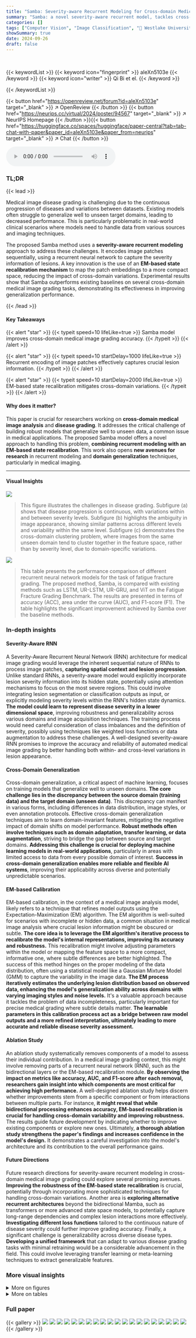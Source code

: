 ```yaml
---
title: "Samba: Severity-aware Recurrent Modeling for Cross-domain Medical Image Grading"
summary: "Samba: a novel severity-aware recurrent model, tackles cross-domain medical image grading by sequentially encoding image patches and recalibrating states using EM, significantly improving accuracy."
categories: []
tags: ["Computer Vision", "Image Classification", "🏢 Westlake University",]
showSummary: true
date: 2024-09-26
draft: false
---
```


<br>

{{< keywordList >}}
{{< keyword icon="fingerprint" >}} aIeXn5103e {{< /keyword >}}
{{< keyword icon="writer" >}} Qi Bi et el. {{< /keyword >}}
 
{{< /keywordList >}}

{{< button href="https://openreview.net/forum?id=aIeXn5103e" target="_blank" >}}
↗ OpenReview
{{< /button >}}
{{< button href="https://neurips.cc/virtual/2024/poster/94567" target="_blank" >}}
↗ NeurIPS Homepage
{{< /button >}}{{< button href="https://huggingface.co/spaces/huggingface/paper-central?tab=tab-chat-with-paper&paper_id=aIeXn5103e&paper_from=neurips" target="_blank" >}}
↗ Chat
{{< /button >}}



<audio controls>
    <source src="https://ai-paper-reviewer.com/aIeXn5103e/podcast.wav" type="audio/wav">
    Your browser does not support the audio element.
</audio>


### TL;DR


{{< lead >}}

Medical image disease grading is challenging due to the continuous progression of diseases and variations between datasets.  Existing models often struggle to generalize well to unseen target domains, leading to decreased performance.  This is particularly problematic in real-world clinical scenarios where models need to handle data from various sources and imaging techniques.



The proposed Samba method uses a **severity-aware recurrent modeling** approach to address these challenges.  It encodes image patches sequentially, using a recurrent neural network to capture the severity information of lesions.  A key innovation is the use of an **EM-based state recalibration mechanism** to map the patch embeddings to a more compact space, reducing the impact of cross-domain variations. Experimental results show that Samba outperforms existing baselines on several cross-domain medical image grading tasks, demonstrating its effectiveness in improving generalization performance.

{{< /lead >}}


#### Key Takeaways

{{< alert "star" >}}
{{< typeit speed=10 lifeLike=true >}} Samba model improves cross-domain medical image grading accuracy. {{< /typeit >}}
{{< /alert >}}

{{< alert "star" >}}
{{< typeit speed=10 startDelay=1000 lifeLike=true >}} Recurrent encoding of image patches effectively captures crucial lesion information. {{< /typeit >}}
{{< /alert >}}

{{< alert "star" >}}
{{< typeit speed=10 startDelay=2000 lifeLike=true >}} EM-based state recalibration mitigates cross-domain variations. {{< /typeit >}}
{{< /alert >}}

#### Why does it matter?
This paper is crucial for researchers working on **cross-domain medical image analysis** and **disease grading**. It addresses the critical challenge of building robust models that generalize well to unseen data, a common issue in medical applications. The proposed Samba model offers a novel approach to handling this problem, **combining recurrent modeling with an EM-based state recalibration**. This work also opens **new avenues for research** in recurrent modeling and **domain generalization** techniques, particularly in medical imaging.

------
#### Visual Insights



![](https://ai-paper-reviewer.com/aIeXn5103e/figures_1_1.jpg)

> This figure illustrates the challenges in disease grading. Subfigure (a) shows that disease progression is continuous, with variations within and between severity levels. Subfigure (b) highlights the ambiguity in image appearance, showing similar patterns across different levels and variability within the same level.  Subfigure (c) demonstrates the cross-domain clustering problem, where images from the same unseen domain tend to cluster together in the feature space, rather than by severity level, due to domain-specific variations.





![](https://ai-paper-reviewer.com/aIeXn5103e/tables_7_1.jpg)

> This table presents the performance comparison of different recurrent neural network models for the task of fatigue fracture grading. The proposed method, Samba, is compared with existing methods such as LSTM, UR-LSTM, UR-GRU, and ViT on the Fatigue Fracture Grading Benchmark. The results are presented in terms of accuracy (ACC), area under the curve (AUC), and F1-score (F1). The table highlights the significant improvement achieved by Samba over the baseline methods.





### In-depth insights


#### Severity-Aware RNN
A Severity-Aware Recurrent Neural Network (RNN) architecture for medical image grading would leverage the inherent sequential nature of RNNs to process image patches, **capturing spatial context and lesion progression**.  Unlike standard RNNs, a severity-aware model would explicitly incorporate lesion severity information into its hidden state, potentially using attention mechanisms to focus on the most severe regions. This could involve integrating lesion segmentation or classification outputs as input, or explicitly modeling severity levels within the RNN's hidden state dynamics. **The model could learn to represent disease severity in a lower dimensional space**, improving robustness and generalizability across various domains and image acquisition techniques. The training process would need careful consideration of class imbalances and the definition of severity, possibly using techniques like weighted loss functions or data augmentation to address these challenges. A well-designed severity-aware RNN promises to improve the accuracy and reliability of automated medical image grading by better handling both within- and cross-level variations in lesion appearance.

#### Cross-Domain Generalization
Cross-domain generalization, a critical aspect of machine learning, focuses on training models that generalize well to unseen domains.  **The core challenge lies in the discrepancy between the source domain (training data) and the target domain (unseen data)**.  This discrepancy can manifest in various forms, including differences in data distribution, image styles, or even annotation protocols.  Effective cross-domain generalization techniques aim to learn domain-invariant features, mitigating the negative impact of domain shifts on model performance.  **Robust methods often involve techniques such as domain adaptation, transfer learning, or data augmentation**, striving to bridge the gap between source and target domains.  **Addressing this challenge is crucial for deploying machine learning models in real-world applications**, particularly in areas with limited access to data from every possible domain of interest.  **Success in cross-domain generalization enables more reliable and flexible AI systems**, improving their applicability across diverse and potentially unpredictable scenarios.

#### EM-based Calibration
EM-based calibration, in the context of a medical image analysis model, likely refers to a technique that refines model outputs using the Expectation-Maximization (EM) algorithm.  The EM algorithm is well-suited for scenarios with incomplete or hidden data, a common situation in medical image analysis where crucial lesion information might be obscured or subtle.  **The core idea is to leverage the EM algorithm's iterative process to recalibrate the model's internal representations, improving its accuracy and robustness.**  This recalibration might involve adjusting parameters within the model or mapping the feature space to a more compact, informative one, where subtle differences are better highlighted.  The success of this method hinges on the proper modeling of the data distribution, often using a statistical model like a Gaussian Mixture Model (GMM) to capture the variability in the image data. **The EM process iteratively estimates the underlying lesion distribution based on observed data, enhancing the model's generalization ability across domains with varying imaging styles and noise levels.**  It's a valuable approach because it tackles the problem of data incompleteness, particularly important for precise medical grading where subtle details matter.  **The learnable parameters in this calibration process act as a bridge between raw model outputs and a more refined interpretation, ultimately leading to more accurate and reliable disease severity assessment.**

#### Ablation Study
An ablation study systematically removes components of a model to assess their individual contribution.  In a medical image grading context, this might involve removing parts of a recurrent neural network (RNN), such as the bidirectional layers or the EM-based recalibration module.  **By observing the impact on metrics like accuracy, AUC, and F1-score after each removal, researchers gain insight into which components are most critical for achieving high performance.**  A well-designed ablation study helps discern whether improvements stem from a specific component or from interactions between multiple parts. For instance, **it might reveal that while bidirectional processing enhances accuracy, EM-based recalibration is crucial for handling cross-domain variability and improving robustness.** The results guide future development by indicating whether to improve existing components or explore new ones. Ultimately, **a thorough ablation study strengthens the paper's findings and increases confidence in the model's design.** It demonstrates a careful investigation into the model's architecture and its contribution to the overall performance gains.

#### Future Directions
Future research directions for severity-aware recurrent modeling in cross-domain medical image grading could explore several promising avenues.  **Improving the robustness of the EM-based state recalibration** is crucial, potentially through incorporating more sophisticated techniques for handling cross-domain variations.  Another area is **exploring alternative recurrent architectures** beyond the bidirectional Mamba, such as transformers or more advanced state space models, to potentially capture long-range dependencies and complex lesion interactions more effectively.  **Investigating different loss functions** tailored to the continuous nature of disease severity could further improve grading accuracy.  Finally, a significant challenge is generalizability across diverse disease types.  **Developing a unified framework** that can adapt to various disease grading tasks with minimal retraining would be a considerable advancement in the field. This could involve leveraging transfer learning or meta-learning techniques to extract generalizable features.


### More visual insights

<details>
<summary>More on figures
</summary>


![](https://ai-paper-reviewer.com/aIeXn5103e/figures_3_1.jpg)

> This figure illustrates the architecture of the proposed Samba model.  It shows the flow of image patches through four encoding stages, each containing multiple severity-aware recurrent layers.  Each Samba block uses bidirectional Mamba layers for encoding and an EM-based state recalibration module to refine feature representations using Gaussian Mixture Models and learnable severity bases, improving robustness to cross-domain variations.


![](https://ai-paper-reviewer.com/aIeXn5103e/figures_6_1.jpg)

> This figure illustrates the architecture of the Samba model. It shows how image patches are processed through multiple stages, each consisting of bidirectional Mamba layers for sequential encoding and an EM-based state recalibration module for cross-domain robustness.  The model learns to identify and represent the most severe lesions, which may be small and localized.  The final output provides the disease grade.


![](https://ai-paper-reviewer.com/aIeXn5103e/figures_14_1.jpg)

> This figure shows the impact of two hyperparameters, the number of EM algorithm iterations (T) and the method for updating severity bases, on the performance of the Samba model for fatigue fracture grading.  The top row illustrates how different values of T affect the AUC, ACC, and F1 scores when using Domain 1 as the source domain and Domain 2 as the target domain. The bottom row compares three different severity base update strategies: no update, only back propagation, and moving average, showing their effect on model performance metrics.  The results demonstrate the optimal values for T and highlight the effectiveness of moving average for updating severity bases, improving the model's generalization to unseen data.


![](https://ai-paper-reviewer.com/aIeXn5103e/figures_15_1.jpg)

> This figure visualizes the correlation matrices of patch embeddings before and after they are processed by the recurrent patch modeling module of the Samba model.  The matrices show the correlation between different image patches. The 'Before' matrices represent the correlations before processing, and the 'After' matrices show the correlations after passing through the recurrent module.  A higher correlation is represented by a redder color. The figure aims to demonstrate how the recurrent module enhances the relationships between patches that contain lesion information, facilitating the model's ability to capture relevant features for more effective disease grading.


![](https://ai-paper-reviewer.com/aIeXn5103e/figures_16_1.jpg)

> This figure visualizes the activation maps generated by the Samba model for different severity levels of diabetic retinopathy.  Each row represents a different image, and each column represents a different severity level (1-5).  The blue boxes highlight the image patches where the model activates most strongly for that particular severity level.  The figure demonstrates the model's ability to locate the relevant image regions for accurate severity classification and shows the results on the FGADR dataset (an unseen target domain).


![](https://ai-paper-reviewer.com/aIeXn5103e/figures_17_1.jpg)

> This figure illustrates the architecture of the Samba model, which consists of four encoding stages each with multiple recurrent layers.  Each stage processes image patches, using bidirectional Mamba layers to identify and track important lesion information.  An EM-based recalibration step refines the feature representations, using a Gaussian Mixture Model to model lesion distributions and learn severity-specific bases. The process aims to capture crucial lesion details and account for cross-domain variations.


![](https://ai-paper-reviewer.com/aIeXn5103e/figures_17_2.jpg)

> This figure illustrates the architecture of the Samba model, which consists of four encoding stages. Each stage processes image patches using bidirectional Mamba layers to capture decisive lesions.  An EM-based state recalibration module refines feature distribution using a Gaussian Mixture Model with learnable severity bases. The model aims to learn severity-aware representations of image patches for accurate disease grading, especially across different domains.


</details>




<details>
<summary>More on tables
</summary>


![](https://ai-paper-reviewer.com/aIeXn5103e/tables_7_2.jpg)
> This table presents a comparison of the performance and computational cost of VMamba-ERM and Samba on the breast cancer grading benchmark.  It shows a category-wise breakdown of accuracy (ACC), Area Under the Curve (AUC), and F1-score for each model, using Domain 1 as the source and Domain 2 as the target domain. The computational costs (GFLOPS and parameters) are also compared.

![](https://ai-paper-reviewer.com/aIeXn5103e/tables_7_3.jpg)
> This table presents the ablation study results on the proposed Samba model's components. It shows the performance impact of each component (Bi-directional State Space Modeling and EM-based State Recalibration) individually and in combination. The experiment is performed on the Fatigue Fracture Grading benchmark, using Domain 1 as the source and Domain 2 as the target domain. Evaluation metrics are Accuracy (ACC), Area Under the Curve (AUC), and F1-score, all expressed as percentages.

![](https://ai-paper-reviewer.com/aIeXn5103e/tables_7_4.jpg)
> This table presents an ablation study on the number of Gaussian Mixture Model (GMM) components (K) used in the EM-based state recalibration module of the Samba model.  The experiment is performed on the cross-domain breast cancer grading benchmark, using Domain-1 (20x magnification) as the source domain and Domain-2 (40x magnification) as the target domain. The table shows the impact of varying K on the accuracy (ACC), area under the curve (AUC), and F1-score, demonstrating how the choice of K affects the model's performance on the unseen target domain.

![](https://ai-paper-reviewer.com/aIeXn5103e/tables_9_1.jpg)
> This table compares the performance of the proposed Samba method with other state-of-the-art domain generalized diabetic retinopathy (DR) grading methods.  The comparison is performed using a single-domain generalization protocol, where one dataset serves as the source domain, and the others are treated as unseen target domains.  The evaluation metrics used are Accuracy (ACC) and F1-score, which are particularly relevant for evaluating the performance of imbalanced DR datasets. The top three results in each column are highlighted.

![](https://ai-paper-reviewer.com/aIeXn5103e/tables_15_1.jpg)
> This table shows the results of an ablation study on the number of Gaussian Mixture Model (GMM) components (K) used in the EM-based state recalibration module of the Samba model. The experiment was performed on the CAMELYON17 dataset for tumor classification. Domain-1 served as the source domain, while the remaining four domains were used as unseen target domains.  The table reports the accuracy (ACC), area under the curve (AUC), and F1-score (F1) for each domain and different values of K.

![](https://ai-paper-reviewer.com/aIeXn5103e/tables_16_1.jpg)
> This table presents a comparison of the classification performance between the baseline model (VMamba-ERM) and the proposed Samba method. The experiment was conducted on the CAMELYON17 dataset using a cross-domain setting. Domain-1 acted as the source domain, while the remaining four domains were treated as unseen target domains.  The table shows the average accuracy across the five target domains for each model and backbone type (VMama-T, VMama-S, VMama-B). The results are expressed as percentages.

</details>




### Full paper

{{< gallery >}}
<img src="https://ai-paper-reviewer.com/aIeXn5103e/1.png" class="grid-w50 md:grid-w33 xl:grid-w25" />
<img src="https://ai-paper-reviewer.com/aIeXn5103e/2.png" class="grid-w50 md:grid-w33 xl:grid-w25" />
<img src="https://ai-paper-reviewer.com/aIeXn5103e/3.png" class="grid-w50 md:grid-w33 xl:grid-w25" />
<img src="https://ai-paper-reviewer.com/aIeXn5103e/4.png" class="grid-w50 md:grid-w33 xl:grid-w25" />
<img src="https://ai-paper-reviewer.com/aIeXn5103e/5.png" class="grid-w50 md:grid-w33 xl:grid-w25" />
<img src="https://ai-paper-reviewer.com/aIeXn5103e/6.png" class="grid-w50 md:grid-w33 xl:grid-w25" />
<img src="https://ai-paper-reviewer.com/aIeXn5103e/7.png" class="grid-w50 md:grid-w33 xl:grid-w25" />
<img src="https://ai-paper-reviewer.com/aIeXn5103e/8.png" class="grid-w50 md:grid-w33 xl:grid-w25" />
<img src="https://ai-paper-reviewer.com/aIeXn5103e/9.png" class="grid-w50 md:grid-w33 xl:grid-w25" />
<img src="https://ai-paper-reviewer.com/aIeXn5103e/10.png" class="grid-w50 md:grid-w33 xl:grid-w25" />
<img src="https://ai-paper-reviewer.com/aIeXn5103e/11.png" class="grid-w50 md:grid-w33 xl:grid-w25" />
<img src="https://ai-paper-reviewer.com/aIeXn5103e/12.png" class="grid-w50 md:grid-w33 xl:grid-w25" />
<img src="https://ai-paper-reviewer.com/aIeXn5103e/13.png" class="grid-w50 md:grid-w33 xl:grid-w25" />
<img src="https://ai-paper-reviewer.com/aIeXn5103e/14.png" class="grid-w50 md:grid-w33 xl:grid-w25" />
<img src="https://ai-paper-reviewer.com/aIeXn5103e/15.png" class="grid-w50 md:grid-w33 xl:grid-w25" />
<img src="https://ai-paper-reviewer.com/aIeXn5103e/16.png" class="grid-w50 md:grid-w33 xl:grid-w25" />
<img src="https://ai-paper-reviewer.com/aIeXn5103e/17.png" class="grid-w50 md:grid-w33 xl:grid-w25" />
<img src="https://ai-paper-reviewer.com/aIeXn5103e/18.png" class="grid-w50 md:grid-w33 xl:grid-w25" />
<img src="https://ai-paper-reviewer.com/aIeXn5103e/19.png" class="grid-w50 md:grid-w33 xl:grid-w25" />
<img src="https://ai-paper-reviewer.com/aIeXn5103e/20.png" class="grid-w50 md:grid-w33 xl:grid-w25" />
{{< /gallery >}}